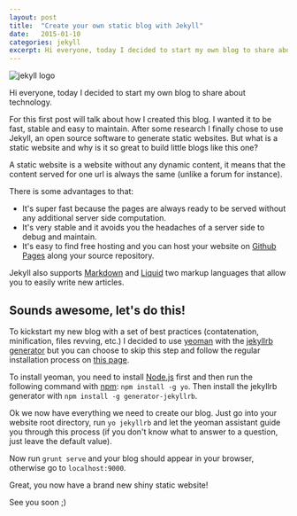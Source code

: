 ```yaml
---
layout: post
title:  "Create your own static blog with Jekyll"
date:   2015-01-10
categories: jekyll
excerpt: Hi everyone, today I decided to start my own blog to share about technology. For this first post will talk about how I created this blog.
---
```


![jekyll logo](/img/jekyll-logo.png)


Hi everyone, today I decided to start my own blog to share about technology.

For this first post will talk about how I created this blog. I wanted it to be fast, stable and easy to maintain. After some research I finally chose to use Jekyll, an open source software to generate static websites. But what is a static website and why is it so great to build little blogs like this one?

A static website is a website without any dynamic content, it means that the content served for one url is always the same (unlike a forum for instance).

There is some advantages to that:

- It's super fast because the pages are always ready to be served without any additional server side computation.
- It's very stable and it avoids you the headaches of a server side to debug and maintain.
- It's easy to find free hosting and you can host your website on [Github Pages](https://pages.github.com/) along your source repository.


Jekyll also supports [Markdown](http://en.wikipedia.org/wiki/Markdown) and [Liquid](https://github.com/Shopify/liquid) two markup languages that allow you to easily write new articles.


Sounds awesome, let's do this!
------------------------------

To kickstart my new blog with a set of best practices (contatenation, minification, files revving, etc.) I decided to use [yeoman](http://yeoman.io/) with the [jekyllrb generator](https://github.com/robwierzbowski/generator-jekyllrb) but you can choose to skip this step and follow the regular installation process on [this page](http://jekyllrb.com/docs/installation/).

To install yeoman, you need to install [Node.js](http://nodejs.org/) first and then run the following command with [npm](https://www.npmjs.com/): `npm install -g yo`.
Then install the jekyllrb generator with `npm install -g generator-jekyllrb`.

Ok we now have everything we need to create our blog. Just go into your website root directory, run `yo jekyllrb` and let the yeoman assistant guide you through this process (if you don't know what to answer to a question, just leave the default value).

Now run `grunt serve` and your blog should appear in your browser, otherwise go to `localhost:9000`.

Great, you now have a brand new shiny static website!

See you soon ;)
